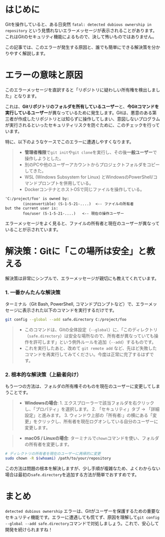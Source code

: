 # はじめに

Gitを操作していると、ある日突然 `fatal: detected dubious ownership in repository` という見慣れないエラーメッセージが表示されることがあります。これはGitのセキュリティ機能によるもので、決して怖いものではありません。

この記事では、このエラーが発生する原因と、誰でも簡単にできる解決策を分かりやすく解説します。

# エラーの意味と原因

このエラーメッセージを直訳すると「リポジトリに疑わしい所有権を検出しました」となります。

これは、**Gitリポジトリのフォルダを所有しているユーザー**と、**今Gitコマンドを実行しているユーザー**が異なっているために発生します。Gitは、悪意のある第三者が作成したリポジトリとは知らずに操作してしまい、意図しないプログラムが実行されるといったセキュリティリスクを防ぐために、このチェックを行っています。

特に、以下のようなケースでこのエラーに遭遇しやすくなります。

>* **管理者権限**で`git init`や`git clone`を実行し、その後**一般ユーザー**で操作しようとした。
>* 別のPCや他のユーザーアカウントからプロジェクトフォルダをコピーしてきた。
>* WSL (Windows Subsystem for Linux) とWindowsのPowerShell/コマンドプロンプトを併用している。
>* DockerコンテナとホストOSで同じファイルを操作している。

```
'C:/project/foo' is owned by:
        (inconvertible) (S-1-5-21-....)  <-- ファイルの所有者
but the current user is:
        foo/user (S-1-5-21-....)   <-- 現在の操作ユーザー
```

エラーメッセージをよく見ると、ファイルの所有者と現在のユーザーが異なっていることが示されています。

# 解決策：Gitに「この場所は安全」と教える

解決策は非常にシンプルで、エラーメッセージが親切にも教えてくれています。

### 1. 一番かんたんな解決策

ターミナル（Git Bash, PowerShell, コマンドプロンプトなど）で、エラーメッセージに表示された以下のコマンドを実行するだけです。

```bash
git config --global --add safe.directory C:/project/foo
```

>* このコマンドは、Gitの全体設定（`--global`）に、「このディレクトリ（`safe.directory`）は安全な場所なので、所有者が異なっていても操作を許可します」という例外ルールを追加（`--add`）するものです。
>* これを実行したあと、改めて `git remote add` など、先ほど失敗したコマンドを再実行してみてください。今度は正常に完了するはずです。

### 2. 根本的な解決策（上級者向け）

もう一つの方法は、フォルダの所有権そのものを現在のユーザーに変更してしまうことです。

>* **Windowsの場合**:
    1.  エクスプローラーで該当フォルダを右クリックし、「プロパティ」を選択します。
    2.  「セキュリティ」タブ → 「詳細設定」と進みます。
    3.  ウィンドウ上部の「所有者:」の横にある「変更」をクリックし、所有者を現在ログオンしている自分のユーザーに変更します。

>* **macOS / Linuxの場合**:
    ターミナルで`chown`コマンドを使い、フォルダの所有者を変更します。

```bash
# ディレクトリの所有者を現在のユーザーに再帰的に変更
sudo chown -R $(whoami) /path/to/your/repository
```

この方法は問題の根本を解決しますが、少し手順が複雑なため、よくわからない場合は最初の`safe.directory`を追加する方法が簡単でおすすめです。

# まとめ

`detected dubious ownership` エラーは、Gitがユーザーを保護するための重要なセキュリティ機能です。エラーに遭遇しても慌てず、原因を理解して`git config --global --add safe.directory`コマンドで対処しましょう。これで、安心して開発を続けられますね！
